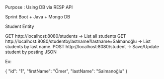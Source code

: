 Purpose : Using DB via RESP API

Sprint Boot + Java  + Mongo DB


Student Entity

GET  http://localhost:8080/students                                 -> List all students
GET  http://localhost:8080/studentbylastname?lastname=Salmanoğlu    -> List students by last name. 
POST http://localhost:8080/student                                  -> Save/Update student by posting JSON

Ex:

{
    "id": "1",
    "firstName": "Ömer",
    "lastName": "Salmanoğlu"
}







